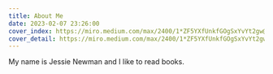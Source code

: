 ```yaml
---
title: About Me
date: 2023-02-07 23:26:00
cover_index: https://miro.medium.com/max/2400/1*ZF5YXfUnkfGOgSxYvYt2gw@2x.jpeg
cover_detail: https://miro.medium.com/max/2400/1*ZF5YXfUnkfGOgSxYvYt2gw@2x.jpeg
---
```


My name is Jessie Newman and I like to read books.
